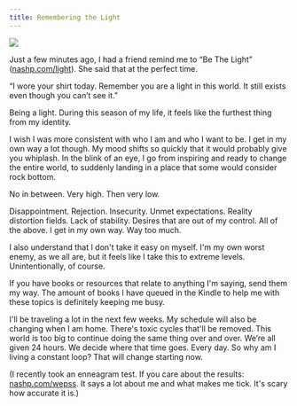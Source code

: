 ```yaml
---
title: Remembering the Light
---
```


![][image-1]

Just a few minutes ago, I had a friend remind me to “Be The Light” ([nashp.com/light][1]). She said that at the perfect time.

“I wore your shirt today. Remember you are a light in this world. It still exists even though you can’t see it.”

Being a light. During this season of my life, it feels like the furthest thing from my identity. 

I wish I was more consistent with who I am and who I want to be. I get in my own way a lot though. My mood shifts so quickly that it would probably give you whiplash. In the blink of an eye, I go from inspiring and ready to change the entire world, to suddenly landing in a place that some would consider rock bottom. 

No in between. Very high. Then very low.

Disappointment. Rejection. Insecurity. Unmet expectations. Reality distortion fields. Lack of stability. Desires that are out of my control. All of the above. I get in my own way. Way too much. 

I also understand that I don't take it easy on myself. I'm my own worst enemy, as we all are, but it feels like I take this to extreme levels. Unintentionally, of course.

If you have books or resources that relate to anything I'm saying, send them my way. The amount of books I have queued in the Kindle to help me with these topics is definitely keeping me busy.

I'll be traveling a lot in the next few weeks. My schedule will also be changing when I am home. There's toxic cycles that'll be removed. This world is too big to continue doing the same thing over and over. We’re all given 24 hours. We decide where that time goes. Every day. So why am I living a constant loop? That will change starting now. 

(I recently took an enneagram test. If you care about the results: [nashp.com/wepss][2]. It says a lot about me and what makes me tick. It's scary how accurate it is.)

[1]:	/light
[2]:	nashp.com/wepss

[image-1]:	https://i.imgur.com/ScGZ1aD.jpg